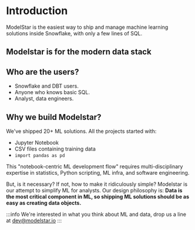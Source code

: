 # Introduction

ModelStar is the easiest way to ship and manage machine learning solutions inside Snowflake, with only a few lines of SQL.

## Modelstar is for the modern data stack

<!-- ![How does Modelstar work?](./how-modelstar-works.png) -->


## Who are the users?
- Snowflake and DBT users.
- Anyone who knows basic SQL.
- Analyst, data engineers.

## Why we build Modelstar?
We've shipped 20+ ML solutions. All the projects started with:
- Jupyter Notebook
- CSV files containing training data
- `import pandas as pd`

This "notebook-centric ML development flow" requires multi-disciplinary expertise in statistics, Python scripting, ML infra, and software engineering. 

But, is it necessary? If not, how to make it ridiculously simple? Modelstar is our attempt to simplify ML for analysts. Our design philosophy is: **Data is the most critical component in ML, so shipping ML solutions should be as easy as creating data objects.**


:::info
We're interested in what you think about ML and data, drop us a line at dev@modelstar.io
:::

<!-- TODO: Roadmap -->
